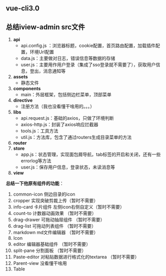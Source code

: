 ## vue-cli3.0

## 总结iview-admin src文件

1. **api**
   - api.config.js ：浏览器标题，cookie配置，首页路由配置，加载插件配置，环境Url配置
   - data.js：主要做对日志，错误信息等数据的存储
   - user.js：主要用作用户登录（集成了sso登录就不需要了），获取用户信息，登出，消息通知等
2. **assets**
   - 静态文件
3. **components**
   - main：外层框架，包括侧边栏菜单，顶部菜单
4. **directive**
   - 注册方法（我也没看懂干啥用的。。。）
5. **libs**
   - api.request.js：基础的axios，只做了环境判断
   - axios-http.js：封装了axios响应拦截器
   - tools.js：工具方法
   - util.js：方法库，包含了通过routers生成目录菜单的方法
6. **router**
7. **store**
   - app.js：状态管理，实现面包屑导航，tab标签的开启和关闭，还有一些errorlog等方法
   - user.js：保存用户信息，登录状态，未读消息等
8. **view**

**总结一下他原有组件的功能**：

1. common-icon 侧边目录的icon
2. cropper 实现突破剪裁上传（暂时不需要）
3. info-card 卡片组件 左侧icon右侧自定义（暂时不需要）
4. count-to 计数器动画效果 （暂时不需要）
5. drag-drawer 可拖动抽屉组件 （暂时不需要）
6. drag-list 可拖动列表组件 （暂时不需要）
7. markdown md文件编辑器 （暂时不需要）
8. Icon 
9. editor 编辑器基础组件 （暂时不需要）
10. split-pane 分割面板 （暂时不需要）
11. Paste-editor 对粘贴数据进行格式化的textarea （暂时不需要）
12. Parent-view 没看懂干啥用
13. Table
